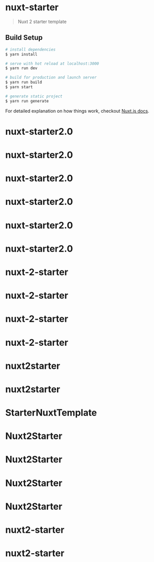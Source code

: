 # nuxt-starter

> Nuxt 2 starter template

## Build Setup

``` bash
# install dependencies
$ yarn install

# serve with hot reload at localhost:3000
$ yarn run dev

# build for production and launch server
$ yarn run build
$ yarn start

# generate static project
$ yarn run generate
```

For detailed explanation on how things work, checkout [Nuxt.js docs](https://nuxtjs.org).
# nuxt-starter2.0
# nuxt-starter2.0
# nuxt-starter2.0
# nuxt-starter2.0
# nuxt-starter2.0
# nuxt-starter2.0
# nuxt-2-starter
# nuxt-2-starter
# nuxt-2-starter
# nuxt-2-starter
# nuxt2starter
# nuxt2starter
# StarterNuxtTemplate
# Nuxt2Starter
# Nuxt2Starter
# Nuxt2Starter
# Nuxt2Starter
# nuxt2-starter
# nuxt2-starter
